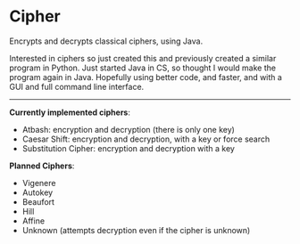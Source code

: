 Cipher 
======

Encrypts and decrypts classical ciphers, using Java.

Interested in ciphers so just created this and previously created a similar program in Python. Just started Java in CS, so thought I would make the program again in Java. Hopefully using better code, and faster, and with a GUI and full command line interface.

***

**Currently implemented ciphers**:

* Atbash: encryption and decryption (there is only one key)
* Caesar Shift: encryption and decryption, with a key or force search
* Substitution Cipher: encryption and decryption with a key

**Planned Ciphers**:

* Vigenere
* Autokey
* Beaufort
* Hill
* Affine
* Unknown (attempts decryption even if the cipher is unknown)

